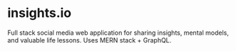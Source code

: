 # insights.io

Full stack social media web application for sharing insights, mental models, and valuable life lessons. Uses MERN stack + GraphQL. 
